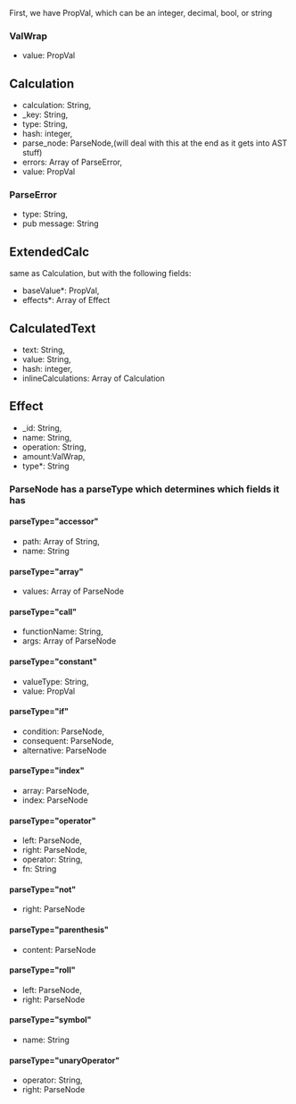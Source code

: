 First, we have PropVal, which can be an integer, decimal, bool, or string

### ValWrap
- value: PropVal

## Calculation
- calculation: String,
- _key: String,
- type: String,
- hash: integer,
- parse_node: ParseNode,(will deal with this at the end as it gets into AST stuff)
- errors: Array of ParseError,
- value: PropVal

### ParseError
- type: String,
- pub message: String

## ExtendedCalc
same as Calculation, but with the following fields:
- baseValue*: PropVal,
- effects*: Array of Effect

## CalculatedText
- text: String,
- value: String,
- hash: integer,
- inlineCalculations: Array of Calculation

## Effect
- _id: String,
- name: String,
- operation: String,
- amount:ValWrap,
- type*: String

### ParseNode has a parseType which determines which fields it has
#### parseType="accessor"
- path: Array of String,
- name: String
#### parseType="array"
- values: Array of ParseNode

#### parseType="call"
- functionName: String,
- args: Array of ParseNode

#### parseType="constant"
- valueType: String,
- value: PropVal

#### parseType="if"
- condition: ParseNode,
- consequent: ParseNode,
- alternative: ParseNode

#### parseType="index"
- array: ParseNode,
- index: ParseNode

#### parseType="operator"
- left: ParseNode,
- right: ParseNode,
- operator: String,
- fn: String

#### parseType="not"
- right: ParseNode

#### parseType="parenthesis"
- content: ParseNode

#### parseType="roll"
- left: ParseNode,
- right: ParseNode

#### parseType="symbol"
- name: String

#### parseType="unaryOperator"
- operator: String,
- right: ParseNode